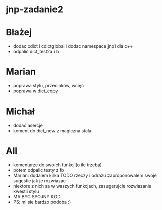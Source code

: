 # jnp-zadanie2

# Błażej
- dodac cdict i cdictglobal i dodac namespace jnp1 dla c++
- odpalić dict_test2a i b

# Marian
- poprawa stylu, przecinków, wcięć
- poprawa w dict_copy

# Michał
- dodać asercje
- koment do dict_new z magiczna stala

# All
- komentarze do swoich funkcji(o ile trzeba)
- potem odpalic testy z fb
- Marian: dodalem kilka TODO rzeczy i odrazu zaproponowalem swoje sugestie jak je rozwiazac
- niektore z nich sa w waszych funkcjach, zasugerujcie rozwiazanie kwestii stylu
- MA BYC SPOJNY KOD
- PS: mi sie bardzo podoba :)